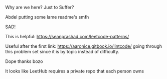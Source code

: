 Why are we here? Just to Suffer?


Abdel putting some lame readme's smfh


SAD!


This is helpful: https://seanprashad.com/leetcode-patterns/

Useful after the first link: https://aaronice.gitbook.io/lintcode/ going through this problem set since it is by topic instead of difficulty.

Dope thanks bozo




It looks like LeetHub requires a private repo that each person owns
